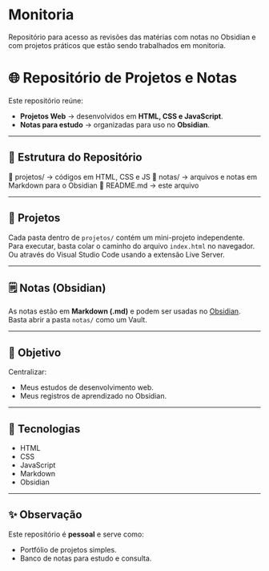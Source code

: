 # Monitoria
Repositório para acesso as revisões das matérias com notas no Obsidian e com projetos práticos que estão sendo trabalhados em monitoria.

# 🌐 Repositório de Projetos e Notas

Este repositório reúne:

- **Projetos Web** → desenvolvidos em **HTML, CSS e JavaScript**.  
- **Notas para estudo** → organizadas para uso no **Obsidian**.

---

## 📂 Estrutura do Repositório

📁 projetos/ → códigos em HTML, CSS e JS
📁 notas/ → arquivos e notas em Markdown para o Obsidian
📄 README.md → este arquivo

---

## 🚀 Projetos

Cada pasta dentro de `projetos/` contém um mini-projeto independente.  
Para executar, basta colar o caminho do arquivo `index.html` no navegador.
Ou através do Visual Studio Code usando a extensão Live Server.

---

## 🗒️ Notas (Obsidian)

As notas estão em **Markdown (.md)** e podem ser usadas no [Obsidian](https://obsidian.md/).  
Basta abrir a pasta `notas/` como um Vault.

---

## 📌 Objetivo

Centralizar:
- Meus estudos de desenvolvimento web.  
- Meus registros de aprendizado no Obsidian.  

---

## 🔧 Tecnologias

- HTML  
- CSS  
- JavaScript  
- Markdown  
- Obsidian  

---

## ✨ Observação

Este repositório é **pessoal** e serve como:  
- Portfólio de projetos simples.  
- Banco de notas para estudo e consulta.
